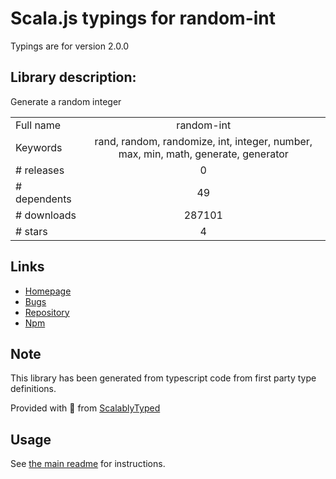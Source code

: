 
# Scala.js typings for random-int

Typings are for version 2.0.0

## Library description:
Generate a random integer

|                    |                 |
| ------------------ | :-------------: |
| Full name          | random-int |
| Keywords           | rand, random, randomize, int, integer, number, max, min, math, generate, generator |
| # releases         | 0 |
| # dependents       | 49 |
| # downloads        | 287101 |
| # stars            | 4 |

## Links
- [Homepage](https://github.com/sindresorhus/random-int#readme)
- [Bugs](https://github.com/sindresorhus/random-int/issues)
- [Repository](https://github.com/sindresorhus/random-int)
- [Npm](https://www.npmjs.com/package/random-int)
    


## Note
This library has been generated from typescript code from first party type definitions.

Provided with :purple_heart: from [ScalablyTyped](https://github.com/oyvindberg/ScalablyTyped)

## Usage
See [the main readme](../../readme.md) for instructions.


